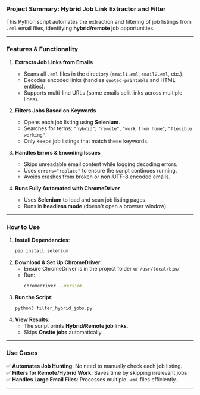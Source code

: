 ### **Project Summary: Hybrid Job Link Extractor and Filter**  

This Python script automates the extraction and filtering of job listings from `.eml` email files, identifying **hybrid/remote** job opportunities.  

---

### **Features & Functionality**
1. **Extracts Job Links from Emails**  
   - Scans all `.eml` files in the directory (`email1.eml`, `email2.eml`, etc.).
   - Decodes encoded links (handles `quoted-printable` and HTML entities).
   - Supports multi-line URLs (some emails split links across multiple lines).

2. **Filters Jobs Based on Keywords**  
   - Opens each job listing using **Selenium**.
   - Searches for terms: `"hybrid"`, `"remote"`, `"work from home"`, `"flexible working"`.
   - Only keeps job listings that match these keywords.

3. **Handles Errors & Encoding Issues**  
   - Skips unreadable email content while logging decoding errors.
   - Uses `errors="replace"` to ensure the script continues running.
   - Avoids crashes from broken or non-UTF-8 encoded emails.

4. **Runs Fully Automated with ChromeDriver**  
   - Uses **Selenium** to load and scan job listing pages.
   - Runs in **headless mode** (doesn't open a browser window).

---

### **How to Use**
1. **Install Dependencies**:
   ```bash
   pip install selenium
   ```
2. **Download & Set Up ChromeDriver**:
   - Ensure ChromeDriver is in the project folder or `/usr/local/bin/`
   - Run:  
     ```bash
     chromedriver --version
     ```
3. **Run the Script**:
   ```bash
   python3 filter_hybrid_jobs.py
   ```
4. **View Results**:
   - The script prints **Hybrid/Remote job links**.
   - Skips **Onsite jobs** automatically.

---

### **Use Cases**
✅ **Automates Job Hunting**: No need to manually check each job listing.  
✅ **Filters for Remote/Hybrid Work**: Saves time by skipping irrelevant jobs.  
✅ **Handles Large Email Files**: Processes multiple `.eml` files efficiently.  

---
